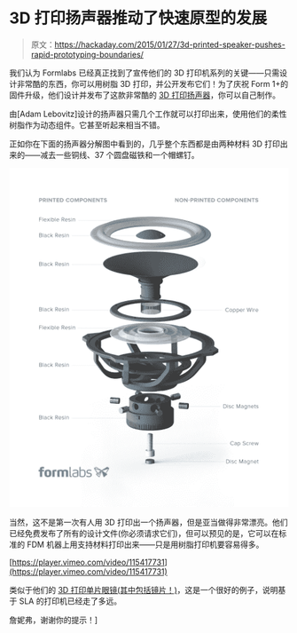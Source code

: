# 3D 打印扬声器推动了快速原型的发展

> 原文：<https://hackaday.com/2015/01/27/3d-printed-speaker-pushes-rapid-prototyping-boundaries/>

我们认为 Formlabs 已经真正找到了宣传他们的 3D 打印机系列的关键——只需设计非常酷的东西，你可以用树脂 3D 打印，并公开发布它们！为了庆祝 Form 1+的固件升级，他们设计并发布了这款非常酷的 [3D 打印扬声器](http://formlabs.com/en/company/blog/2015/01/06/new-year-new-resolution/)，你可以自己制作。

由[Adam Lebovitz]设计的扬声器只需几个工作就可以打印出来，使用他们的柔性树脂作为动态组件。它甚至听起来相当不错。

正如你在下面的扬声器分解图中看到的，几乎整个东西都是由两种材料 3D 打印出来的——减去一些铜线、37 个圆盘磁铁和一个帽螺钉。

[![Exploded view of speaker](img/c25c005f0496613af0f908cc8d7ff710.png)](https://hackaday.com/wp-content/uploads/2015/01/speaker-exploded-view.jpg)

当然，这不是第一次有人用 3D 打印出一个扬声器，但是亚当做得非常漂亮。他们已经免费发布了所有的设计文件(你必须请求它们)，但可以预见的是，它可以在标准的 FDM 机器上用支持材料打印出来——只是用树脂打印机要容易得多。

[https://player.vimeo.com/video/115417731](https://player.vimeo.com/video/115417731)

类似于他们的 [3D 打印单片眼镜(其中包括镜片！)](http://hackaday.com/2014/12/13/3d-printed-lenses-open-up-possibilities/)，这是一个很好的例子，说明基于 SLA 的打印机已经走了多远。

詹妮弗，谢谢你的提示！]